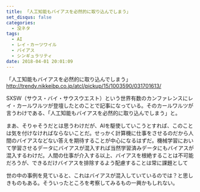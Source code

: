 ```yaml
---
title: 「人工知能もバイアスを必然的に取り込んでしまう」
set_disqus: false
categories:
  - 没ネタ
tags:
  - AI
  - レイ・カーツワイル
  - バイアス
  - シンギュラリティ
date: 2018-04-01 20:01:09
---
```

「人工知能もバイアスを必然的に取り込んでしまう」
<http://trendy.nikkeibp.co.jp/atcl/pickup/15/1003590/031701613/>

SXSW（サウス・バイ・サウスウエスト）という世界有数のカンファレンスにレイ・カールワルツが登壇したとのことで記事になっている。そのカールワルツが言うわけである、「人工知能もバイアスを必然的に取り込んでしまう」と。

まあ、そりゃそうだとは思うわけだが、AIを駆使していこうとすれば、このことは気を付けなければならないことだ。せっかく計算機に仕事をさせるのだから人間のバイアスなどない答えを期待することが中心になるはずだ。機械学習において学習させるデータにバイアスが混入すれば当然学習済みデータにもバイアスが混入するわけだ。人間の仕事が介入する以上、バイアスを根絶することは不可能だろうが、できるだけバイアスを排除するよう配慮することは常に課題として

世の中の事例を見ていると、これはバイアスが混入していているのでは？と思しきものもある。そういったところを考察してみるもの一興かもしれない。